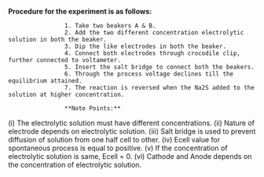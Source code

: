 **Procedure for the experiment is as follows:**
				
					1. Take two beakers A & B.
					2. Add the two different concentration electrolytic solution in both the beaker.
					3. Dip the like electrodes in both the beaker.
					4. Connect both electrodes through crocodile clip, further connected to voltameter.
					5. Insert the salt bridge to connect both the beakers.
					6. Through the process voltage declines till the equilibrium attained.
					7. The reaction is reversed when the Na2S added to the solution at higher concentration.
					
					**Note Points:**

(i) The electrolytic solution must have different concentrations.
(ii) Nature of electrode depends on electrolytic solution.
(iii) Salt bridge is used to prevent diffusion of solution from one half cell to other.
(iv) Ecell value for spontaneous process is equal to positive.
(v) If the concentration of electrolytic solution is same, Ecell = 0.
(vi) Cathode and Anode depends on the concentration of electrolytic solution.
					
				